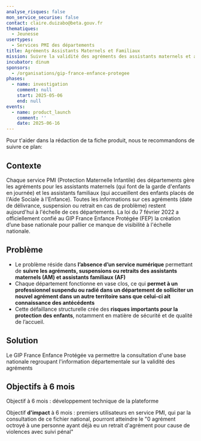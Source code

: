 ```yaml
---
analyse_risques: false
mon_service_securise: false
contact: claire.duizabo@beta.gouv.fr
thematiques:
  - Jeunesse
usertypes:
  - Services PMI des départements
title: Agréments Assistants Maternels et Familiaux
mission: Suivre la validité des agréments des assistants maternels et assistants familiaux à l'échelle nationale
incubator: dinum
sponsors:
  - /organisations/gip-france-enfance-protegee
phases:
  - name: investigation
    comment: null
    start: 2025-05-06
    end: null
events:
  - name: product_launch
    comment: ''
    date: 2025-06-16
---
```

Pour t'aider dans la rédaction de ta fiche produit, nous te recommandons de suivre ce plan: 

## Contexte

Chaque service PMI (Protection Maternelle Infantile) des départements gère les agréments pour les assistants maternels  (qui font de la garde d'enfants en journée) et les assistants familiaux (qui accueillent des enfants placés de l'Aide Sociale à l'Enfance). Toutes les informations sur ces agréments (date de délivrance, suspension ou retrait en cas de problème) restent aujourd'hui à l'échelle de ces départements. 
La loi du 7 février 2022 a officiellement confié au GIP France Enfance Protégée (FEP) la création d’une base nationale pour pallier ce manque de visibilité à l'échelle nationale.

## Problème


- Le problème réside dans **l’absence d’un service numérique** permettant de **suivre les agréments, suspensions ou retraits des assistants maternels (AM) et assistants familiaux (AF)**
- Chaque département fonctionne en vase clos, ce qui **permet à un professionnel suspendu ou radié dans un département de solliciter un nouvel agrément dans un autre territoire sans que celui-ci ait connaissance des antécédents**
- Cette défaillance structurelle crée des **risques importants pour la protection des enfants**, notamment en matière de sécurité et de qualité de l’accueil.


## Solution

Le GIP France Enfance Protégée va permettre la consultation d'une base nationale regroupant l'information départementale sur la validité des agréments

## Objectifs à 6 mois

Objectif à 6 mois : développement technique de la plateforme

Objectif **d'impact** à 6 mois : premiers utilisateurs en service PMI, qui par la consultation de ce fichier national, pourront atteindre le "0 agrément octroyé à une personne ayant déjà eu un retrait d'agrément pour cause de violences avec suivi pénal"
